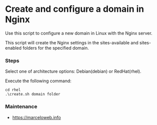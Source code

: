 # Create and configure a domain in Nginx

Use this script to configure a new domain in Linux with the Nginx server.

This script will create the Nginx settings in the sites-available and sites-enabled folders for the specified domain.

### Steps

Select one of architecture options: Debian(debian) or RedHat(rhel).

Execute the following command:

```terminal
cd rhel 
.\create.sh domain folder
```

### Maintenance

* https://marceloweb.info

